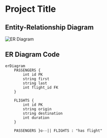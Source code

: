 # Project Title

## Entity-Relationship Diagram

![ER Diagram](diagram.png)

## ER Diagram Code

```mermaid
erDiagram
    PASSENGERS {
        int id PK
        string first
        string last
        int flight_id FK
    }
    
    FLIGHTS {
        int id PK
        string origin
        string destination
        int duration
    }
    
    PASSENGERS }o--|| FLIGHTS : "has flight"

    

    
